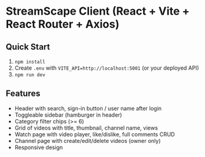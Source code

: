 # StreamScape Client (React + Vite + React Router + Axios)

## Quick Start
1. `npm install`
2. Create `.env` with `VITE_API=http://localhost:5001` (or your deployed API)
3. `npm run dev`

## Features
- Header with search, sign-in button / user name after login
- Toggleable sidebar (hamburger in header)
- Category filter chips (>= 6)
- Grid of videos with title, thumbnail, channel name, views
- Watch page with video player, like/dislike, full comments CRUD
- Channel page with create/edit/delete videos (owner only)
- Responsive design
